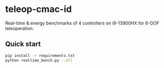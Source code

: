 # teleop-cmac-id
Real-time & energy benchmarks of 4 controllers on i9-13900HX for 6-DOF teleoperation.

## Quick start
```bash
pip install -r requirements.txt
python realtime_bench.py --all
